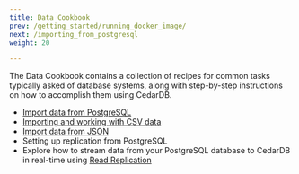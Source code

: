 ```yaml
---
title: Data Cookbook
prev: /getting_started/running_docker_image/
next: /importing_from_postgresql
weight: 20

---
```


The Data Cookbook contains a collection of recipes for common tasks typically asked of database systems, along with step-by-step instructions on how to accomplish them using CedarDB.


* [Import data from PostgreSQL](./importing_from_postgresql)
* [Importing and working with CSV data](./working_with_csv)
* [Import data from JSON](./importing_from_json)
* Setting up replication from PostgreSQL
* Explore how to stream data from your PostgreSQL database to CedarDB in real-time using [Read Replication](./read_replica_tutorial)
